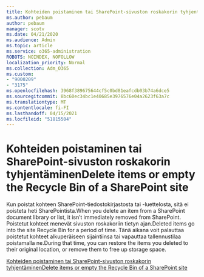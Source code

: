 ```yaml
---
title: Kohteiden poistaminen tai SharePoint-sivuston roskakorin tyhjentäminen
ms.author: pebaum
author: pebaum
manager: scotv
ms.date: 04/21/2020
ms.audience: Admin
ms.topic: article
ms.service: o365-administration
ROBOTS: NOINDEX, NOFOLLOW
localization_priority: Normal
ms.collection: Adm_O365
ms.custom:
- "9000209"
- "3175"
ms.openlocfilehash: 3968f389675644cf5c0bd81eafcdb03b74a6dce5
ms.sourcegitcommit: 8bc60ec34bc1e40685e3976576e04a2623f63a7c
ms.translationtype: MT
ms.contentlocale: fi-FI
ms.lasthandoff: 04/15/2021
ms.locfileid: "51815504"
---
```

# <a name="delete-items-or-empty-the-recycle-bin-of-a-sharepoint-site"></a><span data-ttu-id="2f7f5-102">Kohteiden poistaminen tai SharePoint-sivuston roskakorin tyhjentäminen</span><span class="sxs-lookup"><span data-stu-id="2f7f5-102">Delete items or empty the Recycle Bin of a SharePoint site</span></span> 

<span data-ttu-id="2f7f5-103">Kun poistat kohteen SharePoint-tiedostokirjastosta tai -luettelosta, sitä ei poisteta heti SharePointista.</span><span class="sxs-lookup"><span data-stu-id="2f7f5-103">When you delete an item from a SharePoint document library or list, it isn’t immediately removed from SharePoint.</span></span> <span data-ttu-id="2f7f5-104">Poistetut kohteet menevät sivuston roskakoriin tietyn ajan.</span><span class="sxs-lookup"><span data-stu-id="2f7f5-104">Deleted items go into the site Recycle Bin for a period of time.</span></span> <span data-ttu-id="2f7f5-105">Tänä aikana voit palauttaa poistetut kohteet alkuperäiseen sijaintiinsa tai vapauttaa tallennustilaa poistamalla ne.</span><span class="sxs-lookup"><span data-stu-id="2f7f5-105">During that time, you can restore the items you deleted to their original location, or remove them to free up storage space.</span></span>

[<span data-ttu-id="2f7f5-106">Kohteiden poistaminen tai SharePoint-sivuston roskakorin tyhjentäminen</span><span class="sxs-lookup"><span data-stu-id="2f7f5-106">Delete items or empty the Recycle Bin of a SharePoint site</span></span>](https://support.office.com/article/2e713599-d13e-40d6-96dc-66f0a366f74e)